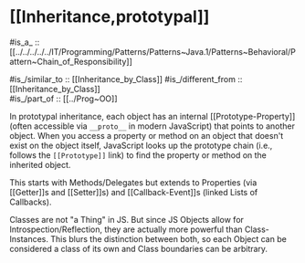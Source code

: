 
# [[Inheritance,prototypal]] 

#is_a_ :: [[../../../../../IT/Programming/Patterns/Patterns~Java.1/Patterns~Behavioral/Pattern~Chain_of_Responsibility]] 

#is_/similar_to :: [[Inheritance_by_Class]] 
#is_/different_from  :: [[Inheritance_by_Class]]  
#is_/part_of :: [[../Prog~OO]]

In prototypal inheritance, each object has an internal [[Prototype-Property]] 
(often accessible via `__proto__` in modern JavaScript) that points to another object. 
When you access a property or method on an object that doesn't exist on the object itself, 
JavaScript looks up the prototype chain (i.e., follows the `[[Prototype]]` link) 
to find the property or method on the inherited object. 

This starts with Methods/Delegates but extends to Properties (via [[Getter]]s and [[Setter]]s) 
and [[Callback-Event]]s (linked Lists of Callbacks). 

Classes are not "a Thing" in JS. But since JS Objects allow for Introspection/Reflection, 
they are actually more powerful than Class-Instances. 
This blurs the distinction between both, 
so each Object can be considered a class of its own and Class boundaries can be arbitrary. 
